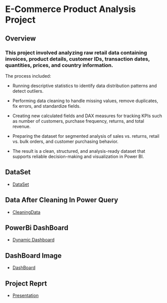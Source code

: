 # E-Commerce Product Analysis Project

## Overview
### This project involved analyzing raw retail data containing invoices, product details, customer IDs, transaction dates, quantities, prices, and country information.
The process included:

- Running descriptive statistics to identify data distribution patterns and detect outliers.

- Performing data cleaning to handle missing values, remove duplicates, fix errors, and standardize fields.

- Creating new calculated fields and DAX measures for tracking KPIs such as number of customers, purchase frequency, returns, and total revenue.

- Preparing the dataset for segmented analysis of sales vs. returns, retail vs. bulk orders, and customer purchasing behavior.

- The result is a clean, structured, and analysis-ready dataset that supports reliable decision-making and visualization in Power BI.

## DataSet
- <a href="https://github.com/Shahdgmal/E-Commerce-Product-Analytics-in-EXCEL-POWER-BI/blob/main/Online%20Retail.xlsx">DataSet</a>

## Data After Cleaning In Power Query
- <a href="https://github.com/Shahdgmal/E-Commerce-Product-Analytics-in-EXCEL-POWER-BI/blob/main/OnlineRetail_PowerQueryData.xlsx">CleaningData</a>

## PowerBi DashBoard
- <a href="https://github.com/Shahdgmal/E-Commerce-Product-Analytics-in-EXCEL-POWER-BI/blob/main/E-CommerceAnalysis.pbix">Dynamic Dashboard</a>

## DashBoard Image
- <a href="https://github.com/Shahdgmal/E-Commerce-Product-Analytics-in-EXCEL-POWER-BI/blob/main/E-commerce%20Dash.png">DashBoard</a>

## Project Reprt
- <a href="https://github.com/Shahdgmal/E-Commerce-Product-Analytics-in-EXCEL-POWER-BI/blob/main/Report.docx">Presentation<a/>
